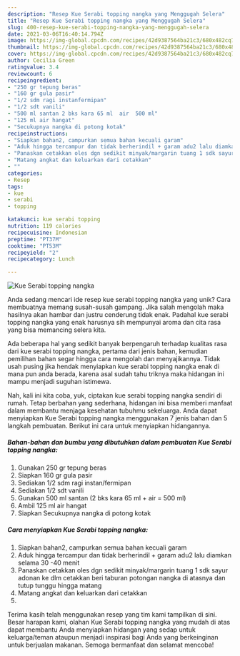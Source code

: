 ```yaml
---
description: "Resep Kue Serabi topping nangka yang Menggugah Selera"
title: "Resep Kue Serabi topping nangka yang Menggugah Selera"
slug: 400-resep-kue-serabi-topping-nangka-yang-menggugah-selera
date: 2021-03-06T16:40:14.794Z
image: https://img-global.cpcdn.com/recipes/42d9387564ba21c3/680x482cq70/kue-serabi-topping-nangka-foto-resep-utama.jpg
thumbnail: https://img-global.cpcdn.com/recipes/42d9387564ba21c3/680x482cq70/kue-serabi-topping-nangka-foto-resep-utama.jpg
cover: https://img-global.cpcdn.com/recipes/42d9387564ba21c3/680x482cq70/kue-serabi-topping-nangka-foto-resep-utama.jpg
author: Cecilia Green
ratingvalue: 3.4
reviewcount: 6
recipeingredient:
- "250 gr tepung beras"
- "160 gr gula pasir"
- "1/2 sdm ragi instanfermipan"
- "1/2 sdt vanili"
- "500 ml santan 2 bks kara 65 ml  air  500 ml"
- "125 ml air hangat"
- "Secukupnya nangka di potong kotak"
recipeinstructions:
- "Siapkan bahan2, campurkan semua bahan kecuali garam"
- "Aduk hingga tercampur dan tidak berherindil + garam adu2 lalu diamkan selama 30 -40 menit"
- "Panaskan cetakkan oles dgn sedikit minyak/margarin tuang 1 sdk sayur adonan ke dlm cetakkan beri taburan potongan nangka di atasnya dan tutup tunggu hingga matang"
- "Matang angkat dan keluarkan dari cetakkan"
- ""
categories:
- Resep
tags:
- kue
- serabi
- topping

katakunci: kue serabi topping 
nutrition: 119 calories
recipecuisine: Indonesian
preptime: "PT37M"
cooktime: "PT53M"
recipeyield: "2"
recipecategory: Lunch

---
```



![Kue Serabi topping nangka](https://img-global.cpcdn.com/recipes/42d9387564ba21c3/680x482cq70/kue-serabi-topping-nangka-foto-resep-utama.jpg)

Anda sedang mencari ide resep kue serabi topping nangka yang unik? Cara membuatnya memang susah-susah gampang. Jika salah mengolah maka hasilnya akan hambar dan justru cenderung tidak enak. Padahal kue serabi topping nangka yang enak harusnya sih mempunyai aroma dan cita rasa yang bisa memancing selera kita.



Ada beberapa hal yang sedikit banyak berpengaruh terhadap kualitas rasa dari kue serabi topping nangka, pertama dari jenis bahan, kemudian pemilihan bahan segar hingga cara mengolah dan menyajikannya. Tidak usah pusing jika hendak menyiapkan kue serabi topping nangka enak di mana pun anda berada, karena asal sudah tahu triknya maka hidangan ini mampu menjadi suguhan istimewa.


Nah, kali ini kita coba, yuk, ciptakan kue serabi topping nangka sendiri di rumah. Tetap berbahan yang sederhana, hidangan ini bisa memberi manfaat dalam membantu menjaga kesehatan tubuhmu sekeluarga. Anda dapat menyiapkan Kue Serabi topping nangka menggunakan 7 jenis bahan dan 5 langkah pembuatan. Berikut ini cara untuk menyiapkan hidangannya.

<!--inarticleads1-->

##### Bahan-bahan dan bumbu yang dibutuhkan dalam pembuatan Kue Serabi topping nangka:

1. Gunakan 250 gr tepung beras
1. Siapkan 160 gr gula pasir
1. Sediakan 1/2 sdm ragi instan/fermipan
1. Sediakan 1/2 sdt vanili
1. Gunakan 500 ml santan (2 bks kara 65 ml + air = 500 ml)
1. Ambil 125 ml air hangat
1. Siapkan Secukupnya nangka di potong kotak




<!--inarticleads2-->

##### Cara menyiapkan Kue Serabi topping nangka:

1. Siapkan bahan2, campurkan semua bahan kecuali garam
1. Aduk hingga tercampur dan tidak berherindil + garam adu2 lalu diamkan selama 30 -40 menit
1. Panaskan cetakkan oles dgn sedikit minyak/margarin tuang 1 sdk sayur adonan ke dlm cetakkan beri taburan potongan nangka di atasnya dan tutup tunggu hingga matang
1. Matang angkat dan keluarkan dari cetakkan
1. 




Terima kasih telah menggunakan resep yang tim kami tampilkan di sini. Besar harapan kami, olahan Kue Serabi topping nangka yang mudah di atas dapat membantu Anda menyiapkan hidangan yang sedap untuk keluarga/teman ataupun menjadi inspirasi bagi Anda yang berkeinginan untuk berjualan makanan. Semoga bermanfaat dan selamat mencoba!
